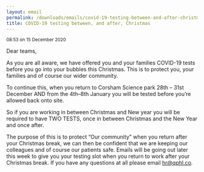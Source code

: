 ```yaml
---
layout: email
permalink: /downloads/emails/covid-19-testing-between-and-after-christmas/
title: COVID-19 testing between, and after, Christmas
---
```


<small>08:53 on 15 December 2020</small>

Dear teams,

As you are all aware, we have offered you and your families COVID-19 tests before you go into your bubbles this Christmas. This is to protect you, your families and of course our wider community.

To continue this, when you return to Corsham Science park 28th – 31st December AND from the 4th–8th January you will be tested before you’re allowed back onto site.

So if you are working in between Christmas and New year you will be required to have TWO TESTS, once in between Christmas and the New Year and once after.

The purpose of this is to protect “Our community” when you return after your Christmas break, we can then be confident that we are keeping our colleagues and of course our patients safe. Emails will be going out later this week to give you your testing slot when you return to work after your Christmas break. If you have any questions at all please email [hr@qphl.co](mailto:hr@qphl.co).